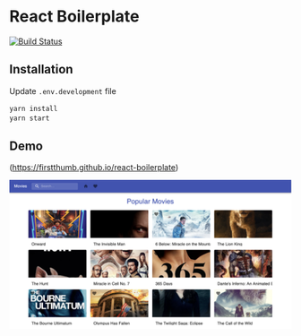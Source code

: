 # React Boilerplate

[![Build Status](https://travis-ci.org/firstthumb/react-boilerplate.svg?branch=master)](https://travis-ci.org/firstthumb/react-boilerplate)

## Installation

Update `.env.development` file

```bash
yarn install
yarn start
```

## Demo

(https://firstthumb.github.io/react-boilerplate)

![Screenhot](https://github.com/firstthumb/react-boilerplate/blob/master/images/screen_1.png?raw=true)
